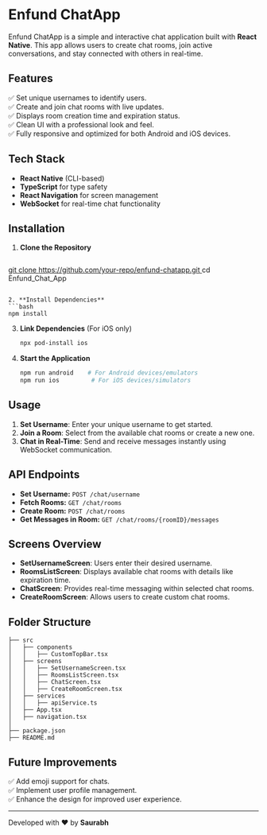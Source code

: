 # Enfund ChatApp

Enfund ChatApp is a simple and interactive chat application built with **React Native**. This app allows users to create chat rooms, join active conversations, and stay connected with others in real-time.

## Features

✅ Set unique usernames to identify users.  
✅ Create and join chat rooms with live updates.  
✅ Displays room creation time and expiration status.  
✅ Clean UI with a professional look and feel.  
✅ Fully responsive and optimized for both Android and iOS devices.  

## Tech Stack

- **React Native** (CLI-based)  
- **TypeScript** for type safety  
- **React Navigation** for screen management  
- **WebSocket** for real-time chat functionality  

## Installation

1. **Clone the Repository**
   ```bash
[   git clone https://github.com/your-repo/enfund-chatapp.git
](https://github.com/Saurabhkumar12-byte/Enfund_Chat_App.git)   cd Enfund_Chat_App
   ```

2. **Install Dependencies**
   ```bash
   npm install
   ```

3. **Link Dependencies** (For iOS only)
   ```bash
   npx pod-install ios
   ```

4. **Start the Application**
   ```bash
   npm run android    # For Android devices/emulators
   npm run ios         # For iOS devices/simulators
   ```

## Usage

1. **Set Username**: Enter your unique username to get started.
2. **Join a Room**: Select from the available chat rooms or create a new one.
3. **Chat in Real-Time**: Send and receive messages instantly using WebSocket communication.

## API Endpoints

- **Set Username:** `POST /chat/username`
- **Fetch Rooms:** `GET /chat/rooms`
- **Create Room:** `POST /chat/rooms`
- **Get Messages in Room:** `GET /chat/rooms/{roomID}/messages`

## Screens Overview

- **SetUsernameScreen**: Users enter their desired username.  
- **RoomsListScreen**: Displays available chat rooms with details like expiration time.  
- **ChatScreen**: Provides real-time messaging within selected chat rooms.  
- **CreateRoomScreen**: Allows users to create custom chat rooms.  

## Folder Structure
```
├── src
│   ├── components
│   │   ├── CustomTopBar.tsx
│   ├── screens
│   │   ├── SetUsernameScreen.tsx
│   │   ├── RoomsListScreen.tsx
│   │   ├── ChatScreen.tsx
│   │   ├── CreateRoomScreen.tsx
│   ├── services
│   │   ├── apiService.ts
│   ├── App.tsx
│   ├── navigation.tsx
│
├── package.json
├── README.md
```

## Future Improvements

✅ Add emoji support for chats.  
✅ Implement user profile management.  
✅ Enhance the design for improved user experience.  

---
Developed with ❤️ by **Saurabh**

